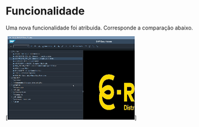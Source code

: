 # Funcionalidade

Uma nova funcionalidade foi atribuida.
Corresponde a comparação abaixo.

[![N|Solid](../img/adamastor.gif)]
